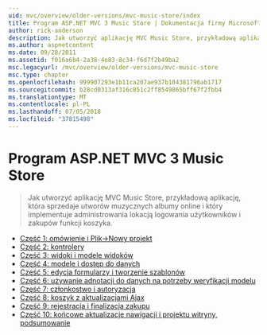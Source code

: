 ```yaml
---
uid: mvc/overview/older-versions/mvc-music-store/index
title: Program ASP.NET MVC 3 Music Store | Dokumentacja firmy Microsoft
author: rick-anderson
description: Jak utworzyć aplikację MVC Music Store, przykładową aplikację, która sprzedaje utworów muzycznych albumy online i implementującej administrowania lokacją w użytkownika logowania...
ms.author: aspnetcontent
ms.date: 09/28/2011
ms.assetid: f016a6b4-2a38-4e83-8c34-f6d7f2b49ba2
msc.legacyurl: /mvc/overview/older-versions/mvc-music-store
msc.type: chapter
ms.openlocfilehash: 999907293e1b11ca207ae937b104381796ab1717
ms.sourcegitcommit: b28cd0313af316c051c2ff8549865bff67f2fbb4
ms.translationtype: MT
ms.contentlocale: pl-PL
ms.lasthandoff: 07/05/2018
ms.locfileid: "37815498"
---
```

<a name="aspnet-mvc-3-music-store"></a>Program ASP.NET MVC 3 Music Store
====================
> Jak utworzyć aplikację MVC Music Store, przykładową aplikację, która sprzedaje utworów muzycznych albumy online i który implementuje administrowania lokacją logowania użytkowników i zakupów funkcji koszyka.


- [Część 1: omówienie i Plik->Nowy projekt](mvc-music-store-part-1.md)
- [Część 2: kontrolery](mvc-music-store-part-2.md)
- [Część 3: widoki i modele widoków](mvc-music-store-part-3.md)
- [Część 4: modele i dostęp do danych](mvc-music-store-part-4.md)
- [Część 5: edycja formularzy i tworzenie szablonów](mvc-music-store-part-5.md)
- [Część 6: używanie adnotacji do danych na potrzeby weryfikacji modelu](mvc-music-store-part-6.md)
- [Część 7: członkostwo i autoryzacja](mvc-music-store-part-7.md)
- [Część 8: koszyk z aktualizacjami Ajax](mvc-music-store-part-8.md)
- [Część 9: rejestracja i finalizacja zakupu](mvc-music-store-part-9.md)
- [Część 10: końcowe aktualizacje nawigacji i projektu witryny, podsumowanie](mvc-music-store-part-10.md)
